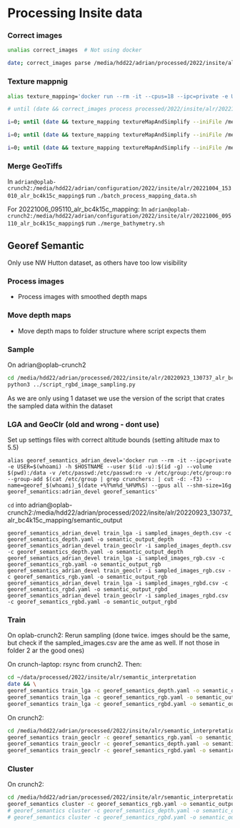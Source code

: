 Processing Insite data
======================

### Correct images

```bash
unalias correct_images  # Not using docker

date; correct_images parse /media/hdd22/adrian/processed/2022/insite/alr/20221004_153010_alr_bc4k15c_mapping/ && date && correct_images process /media/hdd22/adrian/processed/2022/insite/alr/20221004_153010_alr_bc4k15c_mapping/ ; date
```


### Texture mappnig
```bash
alias texture_mapping='docker run --rm -it --cpus=18 --ipc=private -e USER=$(whoami) -h $HOSTNAME --user $(id -u):$(id -g) --volume /media:/media -v /etc/passwd:/etc/passwd:ro -v /etc/group:/etc/group:ro --group-add $(cat /etc/group | grep crunchers: | cut -d: -f3) --name=texture_mapping_$(whoami)_$(date +%Y%m%d_%H%M%S) texture_mapping_develop_adrian texture_mapping'
```

```bash
# until (date && correct_images process processed/2022/insite/alr/20221004_153010_alr_bc4k15c_mapping/ -F); do sleep 5; done; date

i=0; until (date && texture_mapping textureMapAndSimplify --iniFile /media/hdd22/adrian/configuration/2022/insite/alr/20220923_130737_alr_bc4k15c_mapping/texture_mapping.ini); do i=$((i+1)); echo "Command failed $i times so far"; sleep 5; done; date; echo "Done. Command failed $i times in total";

i=0; until (date && texture_mapping textureMapAndSimplify --iniFile /media/hdd22/adrian/configuration/2022/insite/alr/20221004_153010_alr_bc4k15c_mapping/texture_mapping.ini); do i=$((i+1)); echo "Command failed $i times so far"; sleep 5; done; date; echo "Done. Command failed $i times in total";

i=0; until (date && texture_mapping textureMapAndSimplify --iniFile /media/hdd22/adrian/configuration/2022/insite/alr/20221004_153010_alr_bc4k15c_mapping/texture_mapping.ini); do i=$((i+1)); echo "Command failed $i times so far"; sleep 5; done; date; echo "Done. Command failed $i times in total";
```

### Merge GeoTiffs

In `adrian@oplab-crunch2:/media/hdd22/adrian/configuration/2022/insite/alr/20221004_153010_alr_bc4k15c_mapping$` run `./batch_process_mapping_data.sh`

For 20221006_095110_alr_bc4k15c_mapping:
In `adrian@oplab-crunch2:/media/hdd22/adrian/configuration/2022/insite/alr/20221006_095110_alr_bc4k15c_mapping$` run `./merge_bathymetry.sh`


## Georef Semantic
Only use NW Hutton dataset, as others have too low visibility

### Process images
- Process images with smoothed depth maps

### Move depth maps
- Move depth maps to folder structure where script expects them

### Sample
On adrian@oplab-crunch2
```bash
cd /media/hdd22/adrian/processed/2022/insite/alr/20220923_130737_alr_bc4k15c_mapping/
python3 ../script_rgbd_image_sampling.py
```
As we are only using 1 dataset we use the version of the script that crates the sampled data within the dataset

### LGA and GeoClr (old and wrong - dont use)
Set up settings files with correct altitude bounds (setting altitude max to 5.5)

`alias georef_semantics_adrian_devel='docker run --rm -it --ipc=private -e USER=$(whoami) -h $HOSTNAME --user $(id -u):$(id -g) --volume $(pwd):/data -v /etc/passwd:/etc/passwd:ro -v /etc/group:/etc/group:ro --group-add $(cat /etc/group | grep crunchers: | cut -d: -f3) --name=georef_$(whoami)_$(date +%Y%m%d_%H%M%S) --gpus all --shm-size=16g georef_semantics:adrian_devel georef_semantics'`

`cd` into adrian@oplab-crunch2:/media/hdd22/adrian/processed/2022/insite/alr/20220923_130737_alr_bc4k15c_mapping/semantic_output

```
georef_semantics_adrian_devel train_lga -i sampled_images_depth.csv -c georef_semantics_depth.yaml -o semantic_output_depth
georef_semantics_adrian_devel train_geoclr -i sampled_images_depth.csv -c georef_semantics_depth.yaml -o semantic_output_depth
georef_semantics_adrian_devel train_lga -i sampled_images_rgb.csv -c georef_semantics_rgb.yaml -o semantic_output_rgb
georef_semantics_adrian_devel train_geoclr -i sampled_images_rgb.csv -c georef_semantics_rgb.yaml -o semantic_output_rgb
georef_semantics_adrian_devel train_lga -i sampled_images_rgbd.csv -c georef_semantics_rgbd.yaml -o semantic_output_rgbd
georef_semantics_adrian_devel train_geoclr -i sampled_images_rgbd.csv -c georef_semantics_rgbd.yaml -o semantic_output_rgbd
```

### Train
On oplab-crunch2:
Rerun sampling (done twice. imges should be the same, but check if the sampled_images.csv are the ame as well. If not those in folder 2 ar the good ones)

On crunch-laptop:
rsync from crunch2. Then:
```bash
cd ~/data/processed/2022/insite/alr/semantic_interpretation
date && \
georef_semantics train_lga -c georef_semantics_depth.yaml -o semantic_output_depth && date && \
georef_semantics train_lga -c georef_semantics_rgb.yaml -o semantic_output_rgb && date && \
georef_semantics train_lga -c georef_semantics_rgbd.yaml -o semantic_output_rgbd ; date
```

On crunch2:
```bash
cd /media/hdd22/adrian/processed/2022/insite/alr/semantic_interpretation
georef_semantics train_geoclr -c georef_semantics_rgb.yaml -o semantic_output_rgb ; date
georef_semantics train_geoclr -c georef_semantics_depth.yaml -o semantic_output_depth ; date
georef_semantics train_geoclr -c georef_semantics_rgbd.yaml -o semantic_output_rgbd ; date
```

### Cluster
On crunch2:
```bash
cd /media/hdd22/adrian/processed/2022/insite/alr/semantic_interpretation
georef_semantics cluster -c georef_semantics_rgb.yaml -o semantic_output_rgb ; date
# georef_semantics cluster -c georef_semantics_depth.yaml -o semantic_output_depth ; date
# georef_semantics cluster -c georef_semantics_rgbd.yaml -o semantic_output_rgbd ; date
```